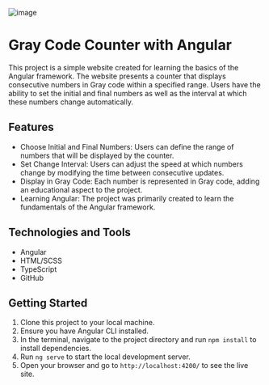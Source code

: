 ![image](https://github.com/MaxenV/grayCode/assets/64496589/cc8f85e3-5840-40ed-8059-c517ec901719)

# Gray Code Counter with Angular

This project is a simple website created for learning the basics of the Angular framework. The website presents a counter that displays consecutive numbers in Gray code within a specified range. Users have the ability to set the initial and final numbers as well as the interval at which these numbers change automatically.

## Features

- Choose Initial and Final Numbers: Users can define the range of numbers that will be displayed by the counter.
- Set Change Interval: Users can adjust the speed at which numbers change by modifying the time between consecutive updates.
- Display in Gray Code: Each number is represented in Gray code, adding an educational aspect to the project.
- Learning Angular: The project was primarily created to learn the fundamentals of the Angular framework.

## Technologies and Tools

- Angular
- HTML/SCSS
- TypeScript
- GitHub

## Getting Started

1. Clone this project to your local machine.
2. Ensure you have Angular CLI installed.
3. In the terminal, navigate to the project directory and run `npm install` to install dependencies.
4. Run `ng serve` to start the local development server.
5. Open your browser and go to `http://localhost:4200/` to see the live site.
